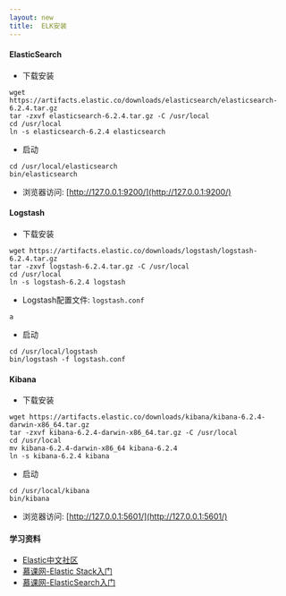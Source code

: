 ```yaml
---
layout: new
title:  ELK安装
---
```


#### ElasticSearch

* 下载安装

```linux
wget https://artifacts.elastic.co/downloads/elasticsearch/elasticsearch-6.2.4.tar.gz
tar -zxvf elasticsearch-6.2.4.tar.gz -C /usr/local
cd /usr/local
ln -s elasticsearch-6.2.4 elasticsearch
```

* 启动

```linux
cd /usr/local/elasticsearch
bin/elasticsearch
```

* 浏览器访问: [http://127.0.0.1:9200/](http://127.0.0.1:9200/)

#### Logstash

* 下载安装

```linux
wget https://artifacts.elastic.co/downloads/logstash/logstash-6.2.4.tar.gz
tar -zxvf logstash-6.2.4.tar.gz -C /usr/local
cd /usr/local
ln -s logstash-6.2.4 logstash
```

* Logstash配置文件: `logstash.conf`

```config
a
```

* 启动

```linux
cd /usr/local/logstash
bin/logstash -f logstash.conf
```

#### Kibana

* 下载安装

```linux
wget https://artifacts.elastic.co/downloads/kibana/kibana-6.2.4-darwin-x86_64.tar.gz
tar -zxvf kibana-6.2.4-darwin-x86_64.tar.gz -C /usr/local
cd /usr/local
mv kibana-6.2.4-darwin-x86_64 kibana-6.2.4
ln -s kibana-6.2.4 kibana
```

* 启动

```linux
cd /usr/local/kibana
bin/kibana
```

* 浏览器访问: [http://127.0.0.1:5601/](http://127.0.0.1:5601/)

#### 学习资料

* [Elastic中文社区](https://elasticsearch.cn/)
* [慕课网-Elastic Stack入门](https://www.imooc.com/video/16131)
* [慕课网-ElasticSearch入门](https://www.imooc.com/video/15762)

